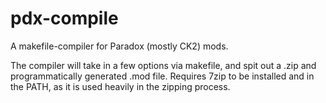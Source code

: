 # pdx-compile
A makefile-compiler for Paradox (mostly CK2) mods.

The compiler will take in a few options via makefile, and spit out a .zip and programmatically generated .mod file. Requires 7zip to be installed and in the PATH, as it is used heavily in the zipping process.
